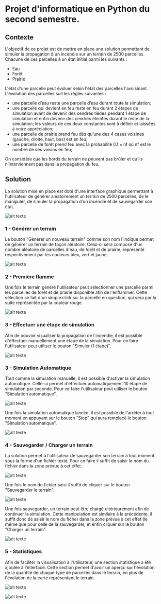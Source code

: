# Projet d'informatique en Python du second semestre. 

## Contexte
L'objectif de ce projet est de mettre en place une solution permettant de simuler la propagation d'un incendie sur un terrain de 2500 parcelles. Chacune de ces parcelles à un état initial parmi les suivants :

- Eau
- Forêt
- Prairie

L'état d'une parcelle peut évoluer selon l'état des parcelles l'avoisinant. L'évolution des parcelles suit les règles suivantes : 

- une parcelle d’eau reste une parcelle d’eau durant toute la simulation;
- une parcelle qui devient en feu reste en feu durant 2 étapes de simulation avant de devenir des cendres tièdes pendant 1 étape de simulation et enfin devenir des cendres éteintes durant le reste de la simulation; les valeurs de ces deux constantes sont à définir et laissées à votre appréciation;
- une parcelle de prairie prend feu dès qu’une des 4 cases voisines (gauche, droite, haut, bas) est en feu;
- une parcelle de forêt prend feu avec la probabilité 0.1 × nf où nf est le nombre de ses voisins en feu;

On considère que les bords du terrain ne peuvent pas brûler et qu’ils n’interviennent pas dans la propagation du feu.

## Solution
La solution mise en place est doté d'une interface graphique permettant à l'utilisateur de générer aléatoirement un terrain de 2500 parcelles, de le manipuler, de simuler la propagation d'un incendie et de sauvegarder son état.

![alt texte](https://github.com/Nathan-Carre/projet_incendie/blob/main/ressources/Capture01.PNG)

### 1 - Générer un terrain 

Le bouton "Générer un nouveau terrain" comme son nom l'indique permet de générer un terrain de façon aléatoire. Celui-ci sera composé d'un nombre aléatoire de parcelles d'eau, de forêt et de prairie, représenté respectivement par les couleurs bleu, vert et jaune.

![alt texte](https://github.com/Nathan-Carre/projet_incendie/blob/main/ressources/Capture02.png)


### 2 - Première flamme 

Une fois le terrain généré l'utilisateur peut sélectionner une parcelle parmi les parcelles de forêt et de prairie disponible afin de l'enflammer. Cette sélection se fait d'un simple click sur la parcelle en question, qui sera par la suite représentée par la couleur rouge.

![alt texte](https://github.com/Nathan-Carre/projet_incendie/blob/main/ressources/Capture03.PNG)

### 3 - Effectuer une étape de simulation

Afin de pouvoir visualiser la propagation de l'incendie, il est possible d'effectuer manuellement une étape de la simulation. Pour ce faire l'utilisateur peut utiliser le bouton "Simuler (1 étape)".

![alt texte](https://github.com/Nathan-Carre/projet_incendie/blob/main/ressources/Capture04.PNG)


### 3 - Simulation Automatique

Tout comme la simulation manuelle, il est possible d'activer la simulation automatique. Celle-ci permet d'effectuer automatiquement 10 étape de simulation par seconde. Pour ce faire l'utilisateur peut utiliser le bouton "Simulation automatique".

![alt texte](https://github.com/Nathan-Carre/projet_incendie/blob/main/ressources/Capture05.PNG)

Une fois la simulation automatique lancée, il est possible de l'arrêter à tout moment en appuyant sur le bouton "Stop" qui aura remplacé le bouton "Simulation automatique".

![alt texte](https://github.com/Nathan-Carre/projet_incendie/blob/main/ressources/Capture06.PNG)


### 4 - Sauvegarder / Charger un terrain

La solution permet à l'utilisateur de sauvegarder son terrain à tout moment sous la forme d'un fichier texte. Pour ce faire il suffit de saisir le nom du fichier dans la zone prévue à cet effet.

![alt texte](https://github.com/Nathan-Carre/projet_incendie/blob/main/ressources/Capture07.PNG)

Une fois le nom du fichier saisi il suffit de cliquer sur le bouton "Sauvegarder le terrain".

![alt texte](https://github.com/Nathan-Carre/projet_incendie/blob/main/ressources/Capture08.PNG)

Une fois sauvegarder, un terrain peut être chargé ultérieurement afin de continuer la simulation. Cette manipulation est similaire à la précédente, il suffit donc de saisir le nom du ficher dans la zone prévue à cet effet (le même que pour celle de la sauvegarde), et enfin cliquer sur le bouton "Charger un terrain".

![alt texte](https://github.com/Nathan-Carre/projet_incendie/blob/main/ressources/Capture09.PNG)


### 5 - Statistiques 

Afin de faciliter la visualisation à l'utilisateur, une section statistique a été ajoutée à l'interface. Cette section permet d'avoir un aperçu sur l'évolution de la quantité de chaque type de parcelles dans le terrain, en plus de l'évolution de la carte représentant le terrain.

![alt texte](https://github.com/Nathan-Carre/projet_incendie/blob/main/ressources/Capture10.PNG)

![alt texte](https://github.com/Nathan-Carre/projet_incendie/blob/main/ressources/Capture11.PNG)

